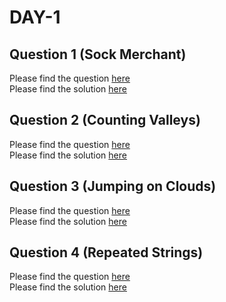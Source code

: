 # DAY-1

## Question 1 (Sock Merchant)
Please find the question [here](./Question-1/Day-1-Q1.pdf) <br>
Please find the solution [here](./Question-1/Day-1-Q1.py)

## Question 2 (Counting Valleys)
Please find the question [here](./Question-2/Day-1-Q2.pdf) <br>
Please find the solution [here](./Question-2/Day-1-Q2.py)

## Question 3 (Jumping on Clouds)
Please find the question [here](./Question-3/Day-1-Q3.pdf) <br>
Please find the solution [here](./Question-3/Day-1-Q3.py)

## Question 4 (Repeated Strings)
Please find the question [here](./Question-4/Day-1-Q4.pdf) <br>
Please find the solution [here](./Question-4/Day-1-Q4.py)